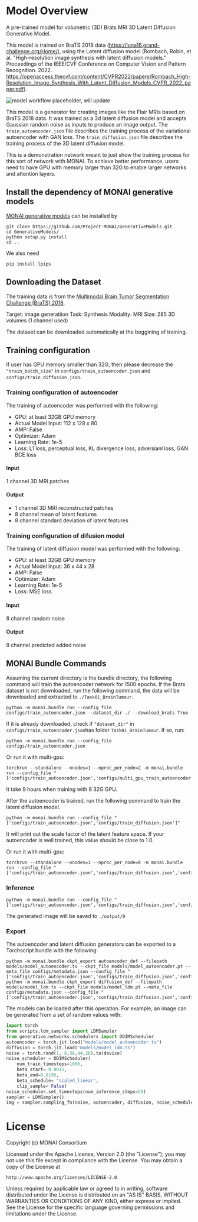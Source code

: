 # Model Overview
A pre-trained model for volumetric (3D) Brats MRI 3D Latent Diffusion Generative Model.

This model is trained on BraTS 2018 data (https://luna16.grand-challenge.org/Home/), using the Latent diffusion model (Rombach, Robin, et al. "High-resolution image synthesis with latent diffusion models." Proceedings of the IEEE/CVF Conference on Computer Vision and Pattern Recognition. 2022. https://openaccess.thecvf.com/content/CVPR2022/papers/Rombach_High-Resolution_Image_Synthesis_With_Latent_Diffusion_Models_CVPR_2022_paper.pdf).

![model workflow placeholder, will update](https://www.google.com/url?sa=i&url=https%3A%2F%2Ftowardsdatascience.com%2Fpaper-explained-high-resolution-image-synthesis-with-latent-diffusion-models-f372f7636d42&psig=AOvVaw2X9URb15ch3IEeql1vDRRO&ust=1682555678960000&source=images&cd=vfe&ved=0CBAQjRxqFwoTCOCzmr-mxv4CFQAAAAAdAAAAABAE)

This model is a generator for creating images like the Flair MRIs based on BraTS 2018 data. It was trained as a 3d latent diffusion model and accepts Gaussian random noise as inputs to produce an image output. The `train_autoencoder.json` file describes the training process of the variational autoencoder with GAN loss. The `train_diffusion.json` file describes the training process of the 3D latent diffusion model.

This is a demonstration network meant to just show the training process for this sort of network with MONAI. To achieve better performance, users need to have GPU with memory larger than 32G to enable larger networks and attention layers.

## Install the dependency of MONAI generative models
[MONAI generative models](https://github.com/Project-MONAI/GenerativeModels) can be installed by
```
git clone https://github.com/Project-MONAI/GenerativeModels.git
cd GenerativeModels/
python setup.py install
cd ..
```
We also need
```
pip install lpips
```

## Downloading the Dataset
The training data is from the [Multimodal Brain Tumor Segmentation Challenge (BraTS) 2018](https://www.med.upenn.edu/sbia/brats2018.html).

Target: image generatiion
Task: Synthesis
Modality: MRI
Size: 285 3D volumes (1 channel used)

The dataset can be downloaded automatically at the beggining of training.

## Training configuration
If user has GPU memory smaller than 32G, then please decrease the `"train_batch_size"` in `configs/train_autoencoder.json` and `configs/train_diffusion.json`.

### Training configuration of autoencoder
The training of autoencoder was performed with the following:

- GPU: at least 32GB GPU memory
- Actual Model Input: 112 x 128 x 80
- AMP: False
- Optimizer: Adam
- Learning Rate: 1e-5
- Loss: L1 loss, perceptual loss, KL divergence loss, adversianl loss, GAN BCE loss

#### Input
1 channel 3D MRI patches

#### Output
- 1 channel 3D MRI reconstructed patches
- 8 channel mean of latent features
- 8 channel standard deviation of latent features

### Training configuration of difusion model
The training of latent diffusion model was performed with the following:

- GPU: at least 32GB GPU memory
- Actual Model Input: 36 x 44 x 28
- AMP: False
- Optimizer: Adam
- Learning Rate: 1e-5
- Loss: MSE loss

#### Input
8 channel random noise

#### Output
8 channel predicted added noise


## MONAI Bundle Commands

Assuming the current directory is the bundle directory, the following command will train the autoencoder network for 1500 epochs.
If the Brats dataset is not downloaded, run the following command, the data will be downloaded and extracted to `./Task01_BrainTumour`.
```
python -m monai.bundle run --config_file configs/train_autoencoder.json --dataset_dir ./ --download_brats True
```
If it is already downloaded, check if `"dataset_dir"` in `configs/train_autoencoder.json`has folder `Task01_BrainTumour`. If so, run:
```
python -m monai.bundle run --config_file configs/train_autoencoder.json
```

Or run it with multi-gpu:
```
torchrun --standalone --nnodes=1 --nproc_per_node=2 -m monai.bundle run --config_file "['configs/train_autoencoder.json','configs/multi_gpu_train_autoencoder.json']"
```
It take 9 hours when training with 8 32G GPU.

After the autoencoder is trained, run the following command to train the latent diffusion model.
```
python -m monai.bundle run --config_file "['configs/train_autoencoder.json','configs/train_diffusion.json']"
```
It will print out the scale factor of the latent feature space. If your autoencoder is well trained, this value should be close to 1.0.

Or run it with multi-gpu:
```
torchrun --standalone --nnodes=1 --nproc_per_node=8 -m monai.bundle run --config_file "['configs/train_autoencoder.json','configs/train_diffusion.json','configs/multi_gpu_train_autoencoder.json','configs/multi_gpu_train_diffusion.json']"
```


### Inference
```
python -m monai.bundle run --config_file "['configs/train_autoencoder.json','configs/train_diffusion.json','configs/inference.json']"
```
The generated image will be saved to `./output/0`


### Export

The autoencoder and latent diffusion generators can be exported to a Torchscript bundle with the following:

```
python -m monai.bundle ckpt_export autoencoder_def --filepath models/model_autoencoder.ts --ckpt_file models/model_autoencoder.pt --meta_file configs/metadata.json --config_file "['configs/train_autoencoder.json','configs/train_diffusion.json','configs/inference.json']"
python -m monai.bundle ckpt_export diffusion_def --filepath models/model_ldm.ts --ckpt_file models/model_ldm.pt --meta_file configs/metadata.json --config_file "['configs/train_autoencoder.json','configs/train_diffusion.json','configs/inference.json']"
```

The models can be loaded after this operation. For example, an image can be generated from a set of random values with:

```python
import torch
from scripts.ldm_sampler import LDMSampler
from generative.networks.schedulers import DDIMScheduler
autoencoder = torch.jit.load("models/model_autoencoder.ts")
diffusion = torch.jit.load("models/model_ldm.ts")
noise = torch.rand(1, 8,36,44,28).to(device)
noise_scheduler = DDIMScheduler(
    num_train_timesteps=1000,
    beta_start= 0.0015,
    beta_end=0.0195,
    beta_schedule= "scaled_linear",
    clip_sample= False)
noise_scheduler.set_timesteps(num_inference_steps=50)
sampler = LDMSampler()
img = sampler.sampling_fn(noise, autoencoder, diffusion, noise_scheduler)
```

# License
Copyright (c) MONAI Consortium

Licensed under the Apache License, Version 2.0 (the "License");
you may not use this file except in compliance with the License.
You may obtain a copy of the License at

    http://www.apache.org/licenses/LICENSE-2.0

Unless required by applicable law or agreed to in writing, software
distributed under the License is distributed on an "AS IS" BASIS,
WITHOUT WARRANTIES OR CONDITIONS OF ANY KIND, either express or implied.
See the License for the specific language governing permissions and
limitations under the License.
